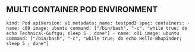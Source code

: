 ## MULTI CONTAINER POD ENVIRONMENT 

`kind: Pod
apiVersion: v1
metadata:
  name: testpod3
spec:
  containers:
    - name: c00
      image: ubuntu
      command: ["/bin/bash", "-c", "while true; do echo Technical-Guftgu; sleep 5 ; done"]
    - name: c01
      image: ubuntu
      command: ["/bin/bash", "-c", "while true; do echo Hello-Bhupinder; sleep 5 ; done"]`
